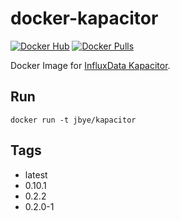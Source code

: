 # docker-kapacitor

[![Docker Hub](https://img.shields.io/badge/docker-ready-blue.svg)](https://registry.hub.docker.com/u/jbye/kapacitor/) [![Docker Pulls](https://img.shields.io/docker/pulls/jbye/kapacitor.svg)](https://registry.hub.docker.com/u/jbye/kapacitor/)

Docker Image for [InfluxData Kapacitor](https://influxdata.com/time-series-platform/kapacitor/).

## Run

```
docker run -t jbye/kapacitor
```

## Tags

- latest
- 0.10.1
- 0.2.2
- 0.2.0-1
